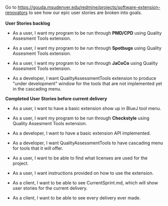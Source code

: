 Go to https://gouda.msudenver.edu/redmine/projects/software-extension-renovators to see how our epic user stories are broken into goals.<br /><br />
**User Stories backlog** <br />

* As a user, I want my program to be run through <B>PMD/CPD</B> using Quality Assesment Tools extension.<br />
 
* As a user, I want my program to be run through <B>Spotbugs</B> using Quality Assesment Tools extension.<br />
  
* As a user, I want my program to be run through <B>JaCoCo</B> using Quality Assesment Tools extension.<br /> 

* As a developer, I want QualityAssessmentTools extension to produce "under development" window for the tools that are not implemented yet in the cascading menu.<br />

**Completed User Stories before current delivery**

* As a user, I want to have a basic extension show up in BlueJ tool menu.<br />

* As a user, I want my program to be run through <B>Checkstyle</B> using Quality Assesment Tools extension.<br />

* As a developer, I want to have a basic extension API implemented.<br />

* As a developer, I want QualityAssessmentTools to have cascading menu for tools that it will offer.<br />

* As a user, I want to be able to find what licenses are used for the project.<br />

* As a user, I want instructions provided on how to use the extension.<br />

* As a client, I want to be able to see CurrentSprint.md, which will show user stories for the current delivery.<br />

* As a client, I want to be able to see every delivery ever made.<br />
